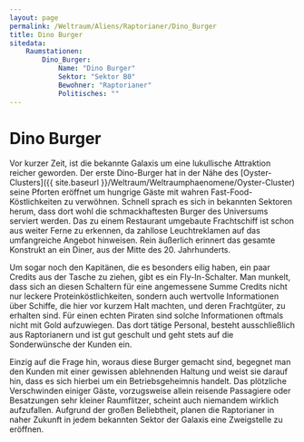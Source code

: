 ```yaml
---
layout: page
permalink: /Weltraum/Aliens/Raptorianer/Dino_Burger
title: Dino Burger
sitedata:
    Raumstationen:
        Dino_Burger:
            Name: "Dino Burger"
            Sektor: "Sektor B0"
            Bewohner: "Raptorianer"
            Politisches: ""
---
```


# Dino Burger

Vor kurzer Zeit, ist die bekannte Galaxis um eine lukullische Attraktion reicher geworden. Der erste Dino-Burger hat in der Nähe des [Oyster-Clusters]({{ site.baseurl }}/Weltraum/Weltraumphaenomene/Oyster-Cluster) seine Pforten eröffnet um hungrige Gäste mit wahren Fast-Food-Köstlichkeiten zu verwöhnen. Schnell sprach es sich in bekannten Sektoren herum, dass dort wohl die schmackhaftesten Burger des Universums serviert werden. Das zu einem Restaurant umgebaute Frachtschiff ist schon aus weiter Ferne zu erkennen, da zahllose Leuchtreklamen auf das umfangreiche Angebot hinweisen. Rein äußerlich erinnert das gesamte Konstrukt an ein Diner, aus der Mitte des 20. Jahrhunderts.

Um sogar noch den Kapitänen, die es besonders eilig haben, ein paar Credits aus der Tasche zu ziehen, gibt es ein Fly-In-Schalter. Man munkelt, dass sich an diesen Schaltern für eine angemessene Summe Credits nicht nur leckere Proteinköstlichkeiten, sondern auch wertvolle Informationen über Schiffe, die hier vor kurzem Halt machten, und deren Frachtgüter, zu erhalten sind. Für einen echten Piraten sind solche Informationen oftmals nicht mit Gold aufzuwiegen. Das dort tätige Personal, besteht ausschließlich aus Raptorianern und ist gut geschult und geht stets auf die Sonderwünsche der Kunden ein.

Einzig auf die Frage hin, woraus diese Burger gemacht sind, begegnet man den Kunden mit einer gewissen ablehnenden Haltung und weist sie darauf hin, dass es sich hierbei um ein Betriebsgeheimnis handelt. Das plötzliche Verschwinden einiger Gäste, vorzugsweise allein reisende Passagiere oder Besatzungen sehr kleiner Raumflitzer, scheint auch niemandem wirklich aufzufallen. Aufgrund der großen Beliebtheit, planen die Raptorianer in naher Zukunft in jedem bekannten Sektor der Galaxis eine Zweigstelle zu eröffnen.
